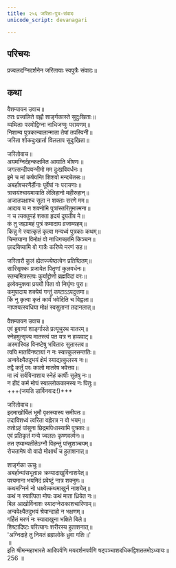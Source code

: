 ```yaml
---
title: २५६ जरिता-पुत्र-संवादः
unicode_script: devanagari

---
```

## परिचयः

प्रज्वलदग्निदर्शनेन जरितायाः स्वपुत्रैः संवादः॥  

## कथा

वैशम्पायन उवाच॥  
ततः प्रज्वलिते वह्नौ शार्ङ्गकास्ते सुदुःखिताः॥  
व्यथिताः परमोद्विग्ना नाधिजग्मुः परायणम्॥  
निशाम्य पुत्रकान्बालान्माता तेषां तपस्विनी॥  
जरिता शोकदुःखार्ता विललाप सुदुःखिता॥  

जरितोवाच॥  
अयमग्निर्दहन्कक्षमित आयाति भीषणः॥  
जगत्सन्दीपयन्भीमो मम दुःखविवर्धनः॥  
इमे च मां कर्षयन्ति शिशवो मन्दचेतसः॥  
अबर्हाश्चरणैर्हीनाः पूर्वेषां नः परायणाः॥  
त्रासयंश्चायमायाति लेलिहानो महीरुहान्॥  
अजातपक्षाश्च सुता न शक्ताः सरणे मम॥  
आदाय च न शक्नोमि पुत्रांस्तरितुमात्मना॥  
न च त्यक्तुमहं शक्ता हृदयं दूयतीव मे॥  
कं तु जह्यामहं पुत्रं कमादाय व्रजाम्यहम्॥  
किन्नु मे स्यात्कृतं कृत्वा मन्यध्वं पुत्रकाः कथम्॥  
चिन्तयाना विमोक्षं वो नाधिगच्छामि किञ्चन॥  
छादयिष्यामि वो गात्रैः करिष्ये मरणं सह॥  

जरितारौ कुलं ह्येतज्ज्येष्ठत्वेन प्रतिष्ठितम्॥  
सारिसृक्कः प्रजायेत पितॄणां कुलवर्धनः॥  
स्तम्बमित्रस्तपः कुर्याद्द्रोणो ब्रह्मविदां वरः॥  
इत्येवमुक्त्वा प्रययौ पिता वो निर्घृणः पुरा॥  
कमुपादाय शक्येयं गन्तुं कष्टाऽऽपदुत्तमा॥  
किं नु कृत्वा कृतं कार्यं भवेदिति च विह्वला॥  
नापश्यत्स्वधिया मोक्षं स्वसुतानां तदानलात्॥  

वैशम्पायन उवाच॥  
एवं ब्रुवाणां शार्ङ्गास्ते प्रत्यूचुरथ मातरम्॥  
स्नेहमुत्सृज्य मातस्त्वं पत यत्र न हव्यवाट्॥  
अस्मास्विह विनष्टेषु भवितारः सुतास्तव॥  
त्वयि मातर्विनष्टायां न नः स्यात्कुलसन्ततिः॥  
अन्ववेक्ष्यैतदुभयं क्षेमं स्याद्यत्कुलस्य नः॥  
तद्वै कर्तुं परः कालो मातरेष भवेत्तव॥  
मा त्वं सर्वविनाशाय स्नेहं कार्षीः सुतेषु नः॥  
न हीदं कर्म मोघं स्याल्लोककामस्य नः पितुः॥  
+++(जयति डार्विनवादः!)+++  

जरितोवाच॥  
इदमाखोर्बिलं भूमौ वृक्षस्यास्य समीपतः॥  
तदाविशध्वं त्वरिता वह्नेरत्र न वो भयम्॥  
ततोऽहं पांसुना छिद्रमपिधास्यामि पुत्रकाः॥  
एवं प्रतिकृतं मन्ये ज्वलतः कृष्णवर्त्मनः॥  
तत एष्याम्यतीतेऽग्नौ विहन्तुं पांसुशञ्चयम्॥  
रोचतामेष वो वादो मोक्षार्थं च हुताशनात्॥  

शार्ङ्गका ऊचुः॥  
अबर्हान्मांसभूतान्नः क्रव्यादाखुर्विनाशयेत्॥  
पश्यमाना भयमिदं प्रवेष्टुं नात्र शक्नुमः॥  
कथमग्निर्न नो धक्ष्येत्कथमाखुर्न नाशयेत्॥  
कथं न स्यात्पिता मोघः कथं माता ध्रियेत नः॥  
बिल आखोर्विनाशः स्यादग्नेराकाशचारिणाम्॥  
अन्ववेक्ष्यैतदुभयं श्रेयान्दाहो न भक्षणम्॥  
गर्हितं मरणं नः स्यादाखुना भक्षिते बिले॥  
शिष्टादिष्टः परित्यागः शरीरस्य हुताशनात्॥  
'अग्निदाहे तु नियतं ब्रह्मलोके ध्रुवा गतिः॥'  
॥  
इति श्रीमन्महाभारते आदिपर्वणि मयदर्शनपर्वणि षट्पञ्चाशदधिकद्विशततमोऽध्यायः॥  
256 ॥  